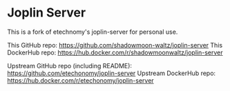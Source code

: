 # Joplin Server

This is a fork of etechnomy's joplin-server for personal use.

This GitHub repo: https://github.com/shadowmoon-waltz/joplin-server
This DockerHub repo: https://hub.docker.com/r/shadowmoonwaltz/joplin-server

Upstream GitHub repo (including README): https://github.com/etechonomy/joplin-server
Upstream DockerHub repo: https://hub.docker.com/r/etechonomy/joplin-server
